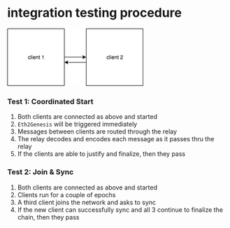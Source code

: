 # integration testing procedure

![hit](hit.png)

### Test 1: Coordinated Start

1. Both clients are connected as above and started
2. `Eth2Genesis` will be triggered immediately
3. Messages between clients are routed through the relay
4. The relay decodes and encodes each message as it passes thru the relay
5. If the clients are able to justify and finalize, then they pass

### Test 2: Join & Sync

1. Both clients are connected as above and started
2. Clients run for a couple of epochs
3. A third client joins the network and asks to sync
4. If the new client can successfully sync and all 3 continue to finalize the chain, then they pass

